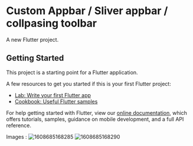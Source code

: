 # Custom Appbar / Sliver appbar / collpasing toolbar

A new Flutter project.

## Getting Started

This project is a starting point for a Flutter application.

A few resources to get you started if this is your first Flutter project:

- [Lab: Write your first Flutter app](https://flutter.dev/docs/get-started/codelab)
- [Cookbook: Useful Flutter samples](https://flutter.dev/docs/cookbook)

For help getting started with Flutter, view our
[online documentation](https://flutter.dev/docs), which offers tutorials,
samples, guidance on mobile development, and a full API reference.

Images : ![1608685168285](https://user-images.githubusercontent.com/38382273/102947126-4022bb80-44cb-11eb-9714-116341249c43.png)
![1608685168290](https://user-images.githubusercontent.com/38382273/102947131-41ec7f00-44cb-11eb-9fa8-d0b73d70a5f2.png)
